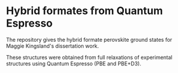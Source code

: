 # Hybrid formates from Quantum Espresso

The repository gives the hybrid formate perovskite ground states for Maggie Kingsland's dissertation work. 

These structures were obtained from full relaxations of experimental structures using Quantum Espresso (PBE and PBE+D3). 
